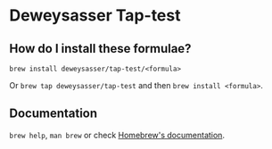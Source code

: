 # Deweysasser Tap-test

## How do I install these formulae?

`brew install deweysasser/tap-test/<formula>`

Or `brew tap deweysasser/tap-test` and then `brew install <formula>`.

## Documentation

`brew help`, `man brew` or check [Homebrew's documentation](https://docs.brew.sh).
